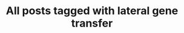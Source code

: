 ---
layout: tag
title: "All posts tagged with lateral gene transfer"
permalink: /weblog/tags/lateral-gene-transfer/
taxonomy: lateral gene transfer
---
